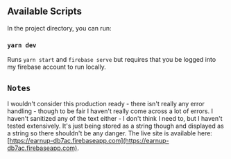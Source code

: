 ## Available Scripts

In the project directory, you can run:

### `yarn dev`
Runs `yarn start` and `firebase serve` but requires that you be logged into my firebase account to run locally.

## `Notes`
I wouldn't consider this production ready - there isn't really any error handling - though to be fair I haven't really come across a lot of errors.  I haven't sanitized any of the text either - I don't think I need to, but I haven't tested extensively.  It's just being stored as a string though and displayed as a string so there shouldn't be any danger.  The live site is available here: [https://earnup-db7ac.firebaseapp.com](https://earnup-db7ac.firebaseapp.com).


